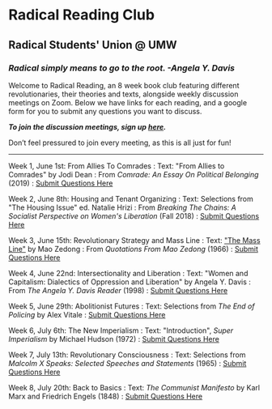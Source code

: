 # Radical Reading Club
## Radical Students' Union @ UMW
### _Radical simply means to go to the root. -Angela Y. Davis_

Welcome to Radical Reading, an 8 week book club featuring different revolutionaries, their theories and texts, alongside weekly discussion meetings on Zoom. Below we have links for each reading, and a google form for you to submit any questions you want to discuss. 

**_To join the discussion meetings, sign up [here](https://forms.gle/P1fEUWWT9gfPieGA7)._**

Don’t feel pressured to join every meeting, as this is all just for fun!

* * *

Week 1, June 1st: From Allies To Comrades
: Text: "From Allies to Comrades" by Jodi Dean
: From _Comrade: An Essay On Political Belonging_ (2019)
: [Submit Questions Here](https://forms.gle/LEUPTWWSp8eEodDG8)

Week 2, June 8th: Housing and Tenant Organizing
: Text: Selections from "The Housing Issue" ed. Natalie Hrizi
: From _Breaking The Chains: A Socialist Perspective on Women's Liberation_ (Fall 2018)
: [Submit Questions Here](https://forms.gle/KiFazUqMFrhmGxfz9)

Week 3, June 15th: Revolutionary Strategy and Mass Line
: Text: ["The Mass Line"](https://www.marxists.org/reference/archive/mao/works/red-book/ch11.htm) by Mao Zedong
: From _Quotations From Mao Zedong_ (1966)
: [Submit Questions Here](https://forms.gle/KiFazUqMFrhmGxfz9)

Week 4, June 22nd: Intersectionality and Liberation
: Text: "Women and Capitalism: Dialectics of Oppression and Liberation" by Angela Y. Davis
: From _The Angela Y. Davis Reader_ (1998)
: [Submit Questions Here](https://forms.gle/zSwquKPmFkA5qWuR7)

Week 5, June 29th: Abolitionist Futures
: Text: Selections from _The End of Policing_ by Alex Vitale
: [Submit Questions Here](https://forms.gle/jAPjtiAT2C7rPu6C9)

Week 6, July 6th: The New Imperialism
: Text: "Introduction", _Super Imperialism_ by Michael Hudson (1972)
: [Submit Questions Here](https://forms.gle/ybDctj2EgMeTTVgJ6)

Week 7, July 13th: Revolutionary Consciousness
: Text: Selections from _Malcolm X Speaks: Selected Speeches and Statements_ (1965)
: [Submit Questions Here](https://forms.gle/vTa2JPaGUf6eXVAb9)

Week 8, July 20th: Back to Basics
: Text: _The Communist Manifesto_ by Karl Marx and Friedrich Engels (1848)
: [Submit Questions Here](https://forms.gle/jWzRNLoiozimLsQR6)